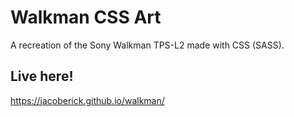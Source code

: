# Walkman CSS Art

A recreation of the Sony Walkman TPS-L2 made with CSS (SASS).

## Live here!
https://jacoberick.github.io/walkman/
